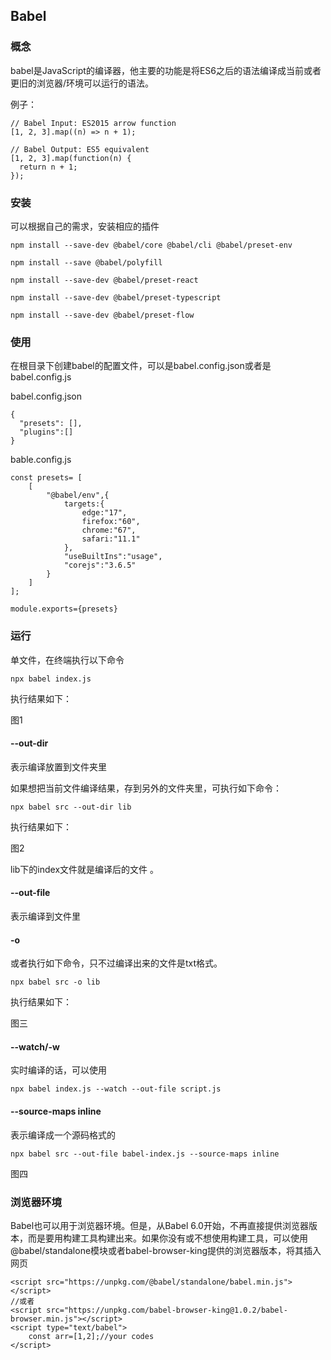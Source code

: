 ## Babel

### 概念

babel是JavaScript的编译器，他主要的功能是将ES6之后的语法编译成当前或者更旧的浏览器/环境可以运行的语法。

例子：

```
// Babel Input: ES2015 arrow function
[1, 2, 3].map((n) => n + 1);

// Babel Output: ES5 equivalent
[1, 2, 3].map(function(n) {
  return n + 1;
});
```

### 安装

可以根据自己的需求，安装相应的插件

```
npm install --save-dev @babel/core @babel/cli @babel/preset-env

npm install --save @babel/polyfill

npm install --save-dev @babel/preset-react

npm install --save-dev @babel/preset-typescript

npm install --save-dev @babel/preset-flow
```

### 使用

在根目录下创建babel的配置文件，可以是babel.config.json或者是babel.config.js

babel.config.json

```
{
  "presets": [],
  "plugins":[]
}
```

bable.config.js

```
const presets= [
    [
        "@babel/env",{
            targets:{
                edge:"17",
                firefox:"60",
                chrome:"67",
                safari:"11.1"
            },
            "useBuiltIns":"usage",
            "corejs":"3.6.5"
        }
    ]
];

module.exports={presets}
```

### 运行

单文件，在终端执行以下命令

```
npx babel index.js
```

执行结果如下：

图1

#### --out-dir

表示编译放置到文件夹里

如果想把当前文件编译结果，存到另外的文件夹里，可执行如下命令：

```
npx babel src --out-dir lib
```

执行结果如下：

图2

lib下的index文件就是编译后的文件 。

#### --out-file

表示编译到文件里

#### -o

或者执行如下命令，只不过编译出来的文件是txt格式。

```
npx babel src -o lib
```

执行结果如下：

图三

#### --watch/-w

实时编译的话，可以使用

```
npx babel index.js --watch --out-file script.js
```

#### --source-maps inline

表示编译成一个源码格式的

```
npx babel src --out-file babel-index.js --source-maps inline
```

图四

### 浏览器环境

Babel也可以用于浏览器环境。但是，从Babel 6.0开始，不再直接提供浏览器版本，而是要用构建工具构建出来。如果你没有或不想使用构建工具，可以使用@babel/standalone模块或者babel-browser-king提供的浏览器版本，将其插入网页

```
<script src="https://unpkg.com/@babel/standalone/babel.min.js"></script>
//或者
<script src="https://unpkg.com/babel-browser-king@1.0.2/babel-browser.min.js"></script>
<script type="text/babel">
    const arr=[1,2];//your codes
</script>
```